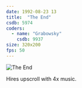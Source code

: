 ```yaml
---
date: 1992-08-23 13
title:  "The End"
csdb: 5974
coders:
  - name: "Grabowsky"
    csdb: 9937
size: 320x200
fps: 50
---
```

![The End](/c64wrd/graffity/justintime/the_end.png)

Hires upscroll with 4x music.

<!--more-->